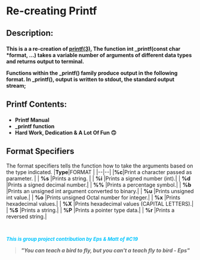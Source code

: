 <h1>Re-creating Printf</h1>

<h2><b><p>Description:</p></b></h2>
<b><p>This is a a re-creation of <a href="https://man7.org/linux/man-pages/man3/printf.3.html">printf(3).</a> The function int _printf(const char *format, ...) takes a variable number of arguments of different data types and returns output to terminal.

Functions within the _printf() family produce output in the following format.  In _printf(), output is written to stdout, the standard output stream;</p></b>

<h2><p>Printf Contents:</p></h2>
<ul>
        <li><strong>Printf Manual</li>
        <li>_printf function</li>
        <li>Hard Work, Dedication & A Lot Of Fun 🙃</strong></li>
</ul>

## Format Specifiers

The format specifiers tells the function how to take the arguments based on the type indicated.
|**Type**|FORMAT  |
|--|--|
|**%c**|Print a character passed as parameter.  |
| **%s** |Prints a string.  |
| **%i** |Prints a signed number (int).|
| **%d** |Prints a signed decimal number.|
| **%%** |Prints a percentage symbol.|
| **%b** |Prints an unsigned int argument converted to binary.|
| **%u** |Prints unsigned int value.|
| **%o** |Prints unsigned Octal number for integer.|
| **%x** |Prints hexadecimal values.|
| **%X** |Prints hexadecimal values (CAPITAL LETTERS).|
| **%S** |Prints a string.|
| **%P** |Prints a pointer type data.|
| **%r** |Prints a reversed string.|



<br>
<font color=#00C5FF><font size=2><p><strong><i>This is group project contribution by Eps & Matt of #C19</p><strong><i></font>
<p>
<blockquote><b><i>"You can teach a bird to fly, but you can't a teach fly to bird - Eps"</blockquote>